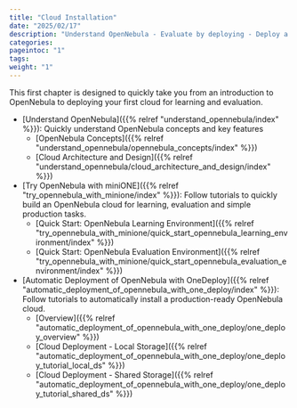 ```yaml
---
title: "Cloud Installation"
date: "2025/02/17"
description: "Understand OpenNebula - Evaluate by deploying - Deploy a production-ready cloud"
categories:
pageintoc: "1"
tags:
weight: "1"
---
```


<a id="cloud-installation"></a>

<!--# Cloud Installation -->

This first chapter is designed to quickly take you from an introduction to OpenNebula to deploying your first cloud for learning and evaluation.

* [Understand OpenNebula]({{% relref "understand_opennebula/index" %}}): Quickly understand OpenNebula concepts and key features
  * [OpenNebula Concepts]({{% relref "understand_opennebula/opennebula_concepts/index" %}})
  * [Cloud Architecture and Design]({{% relref "understand_opennebula/cloud_architecture_and_design/index" %}})
* [Try OpenNebula with miniONE]({{% relref "try_opennebula_with_minione/index" %}}): Follow tutorials to quickly build an OpenNebula cloud for learning, evaluation and simple production tasks.
  * [Quick Start: OpenNebula Learning Environment]({{% relref "try_opennebula_with_minione/quick_start_opennebula_learning_environment/index" %}})
  * [Quick Start: OpenNebula Evaluation Environment]({{% relref "try_opennebula_with_minione/quick_start_opennebula_evaluation_environment/index" %}})
* [Automatic Deployment of OpenNebula with OneDeploy]({{% relref "automatic_deployment_of_opennebula_with_one_deploy/index" %}}): Follow tutorials to automatically install a production-ready OpenNebula cloud.
  * [Overview]({{% relref "automatic_deployment_of_opennebula_with_one_deploy/one_deploy_overview" %}})
  * [Cloud Deployment - Local Storage]({{% relref "automatic_deployment_of_opennebula_with_one_deploy/one_deploy_tutorial_local_ds" %}})
  * [Cloud Deployment - Shared Storage]({{% relref "automatic_deployment_of_opennebula_with_one_deploy/one_deploy_tutorial_shared_ds" %}})
